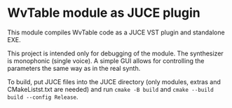 # WvTable module as JUCE plugin

This module compiles WvTable code as a JUCE VST plugin and standalone EXE.

This project is intended only for debugging of the module.
The synthesizer is monophonic (single voice).
A simple GUI allows for controlling the parameters the same way as in the real synth.

To build, put JUCE files into the JUCE directory
(only modules, extras and CMakeListst.txt are needed)
and run `cmake -B build` and `cmake --build build --config Release`.